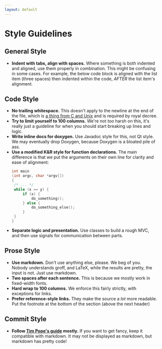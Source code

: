 ```yaml
---
layout: default
---
```


# Style Guidelines

## General Style
 * **Indent with tabs, align with spaces.**  Where something is both indented and aligned, use them
   properly in combination.  This might be confusing in some cases.  For example, the below code
   block is aligned with the list item (three spaces) then indented within the code, *AFTER* the
   list item's alignment.

## Code Style
 * **No trailing whitespace.**  This doesn't apply to the newline at the end of the file, which
   is [a thing from C and Unix][newline-history] and is required by royal decree.
 * **Try to limit yourself to 100 columns.**  We're not *too* harsh on this, it's really just a
   guideline for when you should start breaking up lines and logic.
 * **Write inline docs for doxygen.**  Use Javadoc style for this, not Qt style.  We may eventually
   drop Doxygen, because Doxygen is a bloated pile of ass.
 * **Use a modified K&R style for function declarations.**  The main difference is that we put the
   arguments on their own line for clarity and ease of alignment:
   ```C
   int main
   (int argc, char *argv[])
   {
   	/* ... */
   	while (x == y) {
   		if (x) {
   			do_something();
   		} else {
   			do_something_else();
   		}
   	}
   }
   ```
 * **Separate logic and presentation.**  Use classes to build a rough MVC, and then use signals for
   communication between parts.

[newline-history]: http://stackoverflow.com/questions/729692/why-should-files-end-with-a-newline

## Prose Style
 * **Use markdown.**  Don't use anything else, please.  We beg of you.  Nobody understands groff,
   and LaTeX, while the results are pretty, the input is not.  Just use markdown.
 * **Two spaces after each sentence.**  This is because we mostly work in fixed-width fonts.
 * **Hard wrap to 100 columns.**  We enforce this fairly strictly, with exceptions for links.
 * **Prefer reference-style links.**  They make the source a *lot* more readable.  Put the footnote
   at the bottom of the section (above the next header)

## Commit Style
 * **Follow [Tim Pope's guide][commit-messages] mostly.** If you want to get fancy, keep it
   compatible with markdown.  It may not be displayed as markdown, but markdown has pretty code!

[commit-messages]: http://tbaggery.com/2008/04/19/a-note-about-git-commit-messages.html

